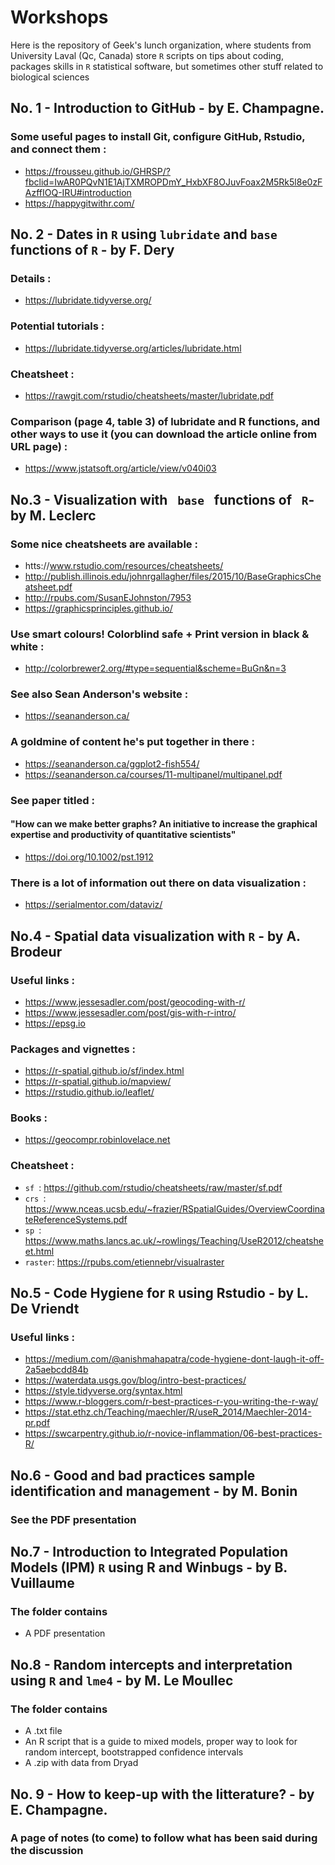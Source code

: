 # Workshops
Here is the repository of Geek's lunch organization, where students from University Laval (Qc, Canada) store <code>R</code> scripts on tips about coding, packages skills in <code>R</code> statistical software, but sometimes other stuff related to biological sciences 


## No. 1 - Introduction to GitHub - by E. Champagne. 
### Some useful pages to install Git, configure GitHub, Rstudio, and connect them :
  - https://frousseu.github.io/GHRSP/?fbclid=IwAR0PQvN1E1AjTXMROPDmY_HxbXF8OJuvFoax2M5Rk5l8e0zFAzffIOQ-IRU#introduction
  - https://happygitwithr.com/
    
## No. 2 - Dates in <code>R</code> using <code>lubridate</code> and <code>base</code> functions of <code>R</code> - by F. Dery
### Details :  
- https://lubridate.tidyverse.org/
### Potential tutorials : 
- https://lubridate.tidyverse.org/articles/lubridate.html
### Cheatsheet : 
- https://rawgit.com/rstudio/cheatsheets/master/lubridate.pdf
### Comparison (page 4, table 3) of lubridate and R functions, and other ways to use it (you can download the article online from URL page) :
- https://www.jstatsoft.org/article/view/v040i03


## No.3 - Visualization with <code> base </code> functions of <code> R</code>- by M. Leclerc

### Some nice cheatsheets are available :
- htts://www.rstudio.com/resources/cheatsheets/
- http://publish.illinois.edu/johnrgallagher/files/2015/10/BaseGraphicsCheatsheet.pdf
- http://rpubs.com/SusanEJohnston/7953
- https://graphicsprinciples.github.io/
### Use smart colours! Colorblind safe + Print version in black & white :
- http://colorbrewer2.org/#type=sequential&scheme=BuGn&n=3
### See also Sean Anderson's website : 
- https://seananderson.ca/
### A goldmine of content he's put together in there :
- https://seananderson.ca/ggplot2-fish554/
- https://seananderson.ca/courses/11-multipanel/multipanel.pdf
### See paper titled :
#### "How can we make better graphs? An initiative to increase the graphical expertise and productivity of quantitative scientists" 
- https://doi.org/10.1002/pst.1912 
### There is a lot of information out there on data visualization :
- https://serialmentor.com/dataviz/


## No.4 - Spatial data visualization with <code>R</code> - by A. Brodeur
### Useful links :
- https://www.jessesadler.com/post/geocoding-with-r/  
- https://www.jessesadler.com/post/gis-with-r-intro/  
- https://epsg.io   

### Packages and vignettes :
- https://r-spatial.github.io/sf/index.html  
- https://r-spatial.github.io/mapview/     
- https://rstudio.github.io/leaflet/    

### Books :
- https://geocompr.robinlovelace.net   

### Cheatsheet : 
- <code>sf    </code>: https://github.com/rstudio/cheatsheets/raw/master/sf.pdf  
- <code>crs   </code>: https://www.nceas.ucsb.edu/~frazier/RSpatialGuides/OverviewCoordinateReferenceSystems.pdf  
- <code>sp    </code>: https://www.maths.lancs.ac.uk/~rowlings/Teaching/UseR2012/cheatsheet.html  
- <code>raster</code>: https://rpubs.com/etiennebr/visualraster  

## No.5 - Code Hygiene for <code>R</code> using Rstudio - by L. De Vriendt
### Useful links :
- https://medium.com/@anishmahapatra/code-hygiene-dont-laugh-it-off-2a5aebcdd84b
- https://waterdata.usgs.gov/blog/intro-best-practices/
- https://style.tidyverse.org/syntax.html
- https://www.r-bloggers.com/r-best-practices-r-you-writing-the-r-way/
- https://stat.ethz.ch/Teaching/maechler/R/useR_2014/Maechler-2014-pr.pdf
- https://swcarpentry.github.io/r-novice-inflammation/06-best-practices-R/

## No.6 - Good and bad practices sample identification and management - by M. Bonin
### See the PDF presentation

## No.7 - Introduction to Integrated Population Models (IPM) <code>R</code> using R and Winbugs - by B. Vuillaume
### The folder contains 
  - A PDF presentation
  
## No.8 - Random intercepts and interpretation using <code>R</code> and <code>lme4</code>   - by M. Le Moullec
### The folder contains 
  - A .txt file
  - An R script that is a guide to mixed models, proper way to look for random intercept, bootstrapped confidence intervals 
  - A .zip with data from Dryad

## No. 9 - How to keep-up with the litterature? - by E. Champagne. 
### A page of notes (to come) to follow what has been said during the discussion
